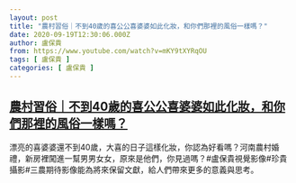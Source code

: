 ```yaml
---
layout: post
title: "農村習俗｜不到40歲的喜公公喜婆婆如此化妝，和你們那裡的風俗一樣嗎？"
date: 2020-09-19T12:30:06.000Z
author: 盧保貴
from: https://www.youtube.com/watch?v=mKY9tXYRqOU
tags: [ 盧保貴 ]
categories: [ 盧保貴 ]
---
```

<!--1600518606000-->
[農村習俗｜不到40歲的喜公公喜婆婆如此化妝，和你們那裡的風俗一樣嗎？](https://www.youtube.com/watch?v=mKY9tXYRqOU)
------

<div>
漂亮的喜婆婆還不到40歲，大喜的日子這樣化妝，你認為好看嗎？河南農村婚禮，新房裡闖進一幫男男女女，原來是他們，你見過嗎？#盧保貴視覺影像#珍貴攝影#三農期待影像能為將來保留文獻，給人們帶來更多的意義與思考。
</div>
